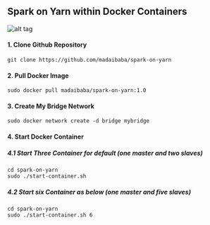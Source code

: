 ## Spark on Yarn within Docker Containers


![alt tag](https://raw.githubusercontent.com/madaibaba/spark-on-yarn/master/spark-on-yarn.png)


#### 1. Clone Github Repository

```
git clone https://github.com/madaibaba/spark-on-yarn
```

#### 2. Pull Docker Image

```
sudo docker pull madaibaba/spark-on-yarn:1.0
```

#### 3. Create My Bridge Network

```
sudo docker network create -d bridge mybridge
```

#### 4. Start Docker Container

##### 4.1 Start Three Container for default (one master and two slaves)

```
cd spark-on-yarn
sudo ./start-container.sh
```

##### 4.2 Start six Container as below (one master and five slaves)

```
cd spark-on-yarn
sudo ./start-container.sh 6
```
